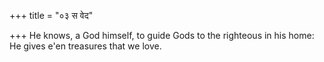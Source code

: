+++
title = "०३ स वेद"

+++
He knows, a God himself, to guide Gods to the righteous in his home:  
     He gives e'en treasures that we love.